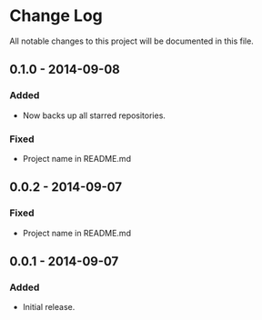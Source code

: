 # Change Log
All notable changes to this project will be documented in this file.

## 0.1.0 - 2014-09-08
### Added
- Now backs up all starred repositories.

### Fixed
- Project name in README.md


## 0.0.2 - 2014-09-07
### Fixed
- Project name in README.md

## 0.0.1 - 2014-09-07
### Added
- Initial release.
